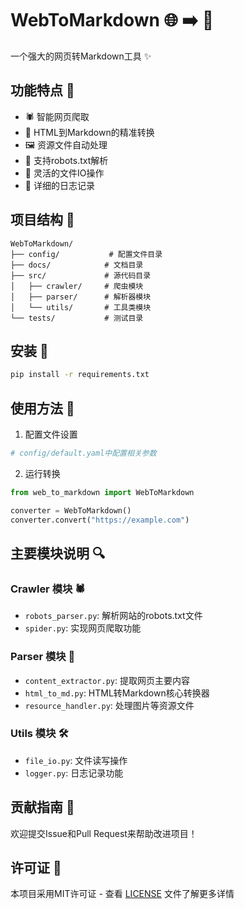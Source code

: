 # WebToMarkdown 🌐 ➡️ 📝

一个强大的网页转Markdown工具 ✨

## 功能特点 🎯

- 🕷️ 智能网页爬取
- 📄 HTML到Markdown的精准转换
- 🖼️ 资源文件自动处理
- 🤖 支持robots.txt解析
- 📁 灵活的文件IO操作
- 📝 详细的日志记录

## 项目结构 📂

```plaintext
WebToMarkdown/
├── config/           # 配置文件目录
├── docs/            # 文档目录
├── src/             # 源代码目录
│   ├── crawler/     # 爬虫模块
│   ├── parser/      # 解析器模块
│   └── utils/       # 工具类模块
└── tests/           # 测试目录
```

## 安装 🔧

```bash
pip install -r requirements.txt
```

## 使用方法 📖

1. 配置文件设置

```yaml
# config/default.yaml中配置相关参数
```

2. 运行转换

```python
from web_to_markdown import WebToMarkdown

converter = WebToMarkdown()
converter.convert("https://example.com")
```

## 主要模块说明 🔍

### Crawler 模块 🕷️

- `robots_parser.py`: 解析网站的robots.txt文件
- `spider.py`: 实现网页爬取功能

### Parser 模块 📝

- `content_extractor.py`: 提取网页主要内容
- `html_to_md.py`: HTML转Markdown核心转换器
- `resource_handler.py`: 处理图片等资源文件

### Utils 模块 🛠️

- `file_io.py`: 文件读写操作
- `logger.py`: 日志记录功能

## 贡献指南 🤝

欢迎提交Issue和Pull Request来帮助改进项目！

## 许可证 📄

本项目采用MIT许可证 - 查看 [LICENSE](LICENSE) 文件了解更多详情
